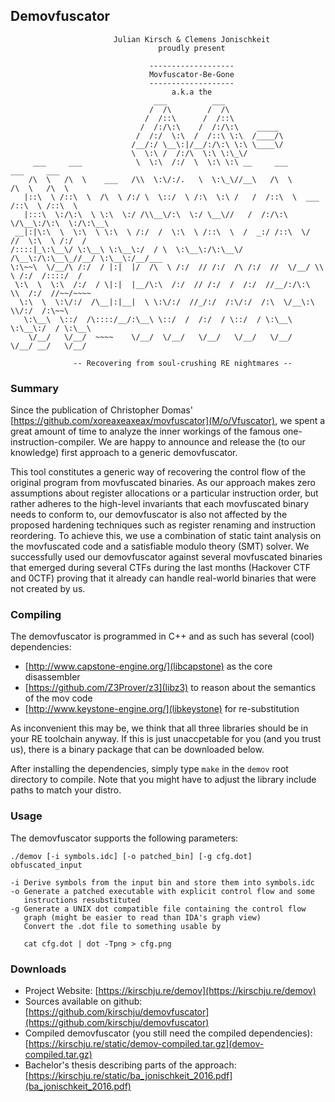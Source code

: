 ## Demovfuscator


	                       Julian Kirsch & Clemens Jonischkeit
	                                 proudly present

	                               -------------------
	                               Movfuscator-Be-Gone
	                               -------------------
	                                    a.k.a the
	                                ___          ___
	                               /  /\        /  /\
	                              /  /::\      /  /::\
	                             /  /:/\:\    /  /:/\:\    _____
	                            /  /:/  \:\  /  /::\ \:\  /____/\
	                           /__/:/ \__\:|/__/:/\:\ \:\ \____\/
	                           \  \:\ /  /:/\  \:\ \:\_\/
	     ___     ___            \  \:\  /:/  \  \:\ \:\ __     ___          ___     ___
	    /\  \   /\  \    ___   /\\  \:\/:/.   \  \:\_\//__\   /\  \        /\  \   /\  \
	   |::\  \ /::\  \  /\  \ /:/ \  \::/  \ /:\  \:\ /   /  /::\  \  ___ /::\  \ /::\  \
	   |:::\  \:/\:\  \ \:\  \:/ /\\__\/:\  \:/ \__\//   /  /:/\:\  \/\__\:/\:\  \:/\:\__\
	 __|:|\:\  \  \:\  \ \:\  \ /:/  /  \:\  \ /::\  \  /  _:/ /::\  \/  //  \:\  \ /:/  /
	/::::|_\:\__\/ \:\__\ \:\__\:/  / \  \:\__\:/\:\__\/  /\__\:/\:\__\_//__/ \:\__\:/__/___
	\:\~~\  \/__/\ /:/  / |:|  |/  /\  \ /:/  // /:/  /\ /:/  //  \/__/ \\  \ /:/  /::::/  /
	 \:\  \  \:\  /:/  / \|:|  |__/\:\  /:/  // /:/  /  /:/  //__/:/\:\  \\  /:/  //~~/~~~~
	  \:\  \  \:\/:/  /\__|:|__|  \ \:\/:/  //_/:/  /:\/:/  /:\  \/__\:\  \\/:/  /:\~~\
	   \:\__\  \::/  /\::::/__/:\__\ \::/  /  /:/  / \::/  / \:\__\   \:\__\:/  / \:\__\
	    \/__/   \/__/  ~~~~    \/__/  \/__/   \/__/   \/__/   \/__/    \/__/ __/   \/__/

	              -- Recovering from soul-crushing RE nightmares --

### Summary

Since the publication of Christopher Domas'
[https://github.com/xoreaxeaxeax/movfuscator](M/o/Vfuscator), we spent a great
amount of time to analyze the inner workings of the famous
one-instruction-compiler. We are happy to announce and release the (to our
knowledge) first approach to a generic demovfuscator.

This tool constitutes a generic way of recovering the control flow of the original
program from movfuscated binaries. As our approach makes zero assumptions about
register allocations or a particular instruction order, but rather adheres to
the high-level invariants that each movfuscated binary needs to conform to,
our demovfuscator is also not affected by the proposed hardening techniques such
as register renaming and instruction reordering. To achieve this, we use a
combination of static taint analysis on the movfuscated code and a satisfiable
modulo theory (SMT) solver. We successfully used our demovfuscator against several
movfuscated binaries that emerged during several CTFs during the last months
(Hackover CTF and 0CTF) proving that it already can handle real-world binaries
that were not created by us.

### Compiling

The demovfuscator is programmed in C++ and as such has several (cool) dependencies:

  * [http://www.capstone-engine.org/](libcapstone) as the core disassembler
  * [https://github.com/Z3Prover/z3](libz3) to reason about the semantics of the mov code
  * [http://www.keystone-engine.org/](libkeystone) for re-substitution

As inconvenient this may be, we think that all three libraries should be in your
RE toolchain anyway. If this is just unaccpetable for you (and you trust us),
there is a binary package that can be downloaded below.

After installing the dependencies, simply type `make` in the `demov` root
directory to compile. Note that you might have to adjust the library include
paths to match your distro.

### Usage

The demovfuscator supports the following parameters:

	./demov [-i symbols.idc] [-o patched_bin] [-g cfg.dot] obfuscated_input

	-i Derive symbols from the input bin and store them into symbols.idc
	-o Generate a patched executable with explicit control flow and some
	   instructions resubstituted
	-g Generate a UNIX dot compatible file containing the control flow
	   graph (might be easier to read than IDA's graph view)
	   Convert the .dot file to something usable by

	   cat cfg.dot | dot -Tpng > cfg.png

### Downloads

* Project Website: [https://kirschju.re/demov](https://kirschju.re/demov)
* Sources available on github: [https://github.com/kirschju/demovfuscator](https://github.com/kirschju/demovfuscator)
* Compiled demovfuscator (you still need the compiled dependencies): [https://kirschju.re/static/demov-compiled.tar.gz](demov-compiled.tar.gz)
* Bachelor's thesis describing parts of the approach: [https://kirschju.re/static/ba_jonischkeit_2016.pdf](ba_jonischkeit_2016.pdf)
